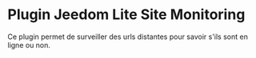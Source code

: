 # Plugin Jeedom Lite Site Monitoring

Ce plugin permet de surveiller des urls distantes pour savoir s'ils sont en ligne ou non.

